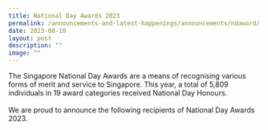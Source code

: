 ```yaml
---
title: National Day Awards 2023
permalink: /announcements-and-latest-happenings/announcements/ndaward/
date: 2023-08-10
layout: post
description: ""
image: ""
---
```

The Singapore National Day Awards are a means of recognising various forms of merit and service to Singapore. This year, a total of 5,809 individuals in 19 award categories received National Day Honours. 
<br><br>
We are proud to announce the following recipients of National Day Awards 2023.
